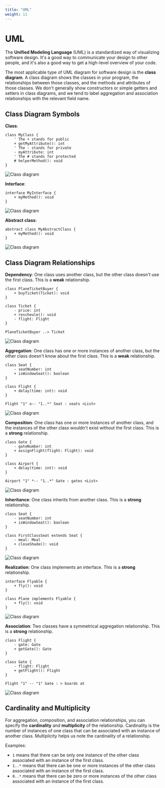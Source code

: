 ```yaml
---
title: "UML"
weight: 11
---
```


# UML

The **Unified Modeling Language** (UML) is a standardized way of visualizing software design. It's a good way to communicate your design to other people, and it's also a good way to get a high-level overview of your code.

The most applicable type of UML diagram for software design is the **class diagram**. A class diagram shows the classes in your program, the relationships between those classes, and the methods and attributes of those classes. We don't generally show constructors or simple getters and setters in class diagrams, and we tend to label aggregation and association relationships with the relevant field name.

## Class Diagram Symbols

**Class**:

```plantuml
class MyClass {
    ' The + stands for public
    + getMyAttribute(): int
    ' The - stands for private
    - myAttribute: int
    ' The # stands for protected
    # helperMethod(): void
}
```

![Class diagram](//www.plantuml.com/plantuml/svg/NSsn2i8m58NXlKzne8DAwGkuYNCsNo1DhkP2R4foMYZYkujPj9tkyD-Fuw8j1MQzrljg0E20Mn1qABIZBxYdZ6aUehfQEpo4PhsGMOUPSZoTeIF_PB-HMHTBgRd7y-VsgjsgH74KNnzQ18cJP2CCoNy7bwI-UNy0)

**Interface**:

```plantuml
interface MyInterface {
    + myMethod(): void
}
```

![Class diagram](//www.plantuml.com/plantuml/svg/oymhIIrAIqnELV2jz8IpgxaKW41R8RVIDxKa8pz5GzDAeIm_CuMhbWi0)

**Abstract class**:

```plantuml
abstract class MyAbstractClass {
    + myMethod(): void
}
```

![Class diagram](//www.plantuml.com/plantuml/svg/IqmgBYbAJ2vHICv9B2vMyArqX0euW_dLN0f0eAsGM-cRMfAHdwAXQQLGbf-PmbKB0000)

## Class Diagram Relationships

**Dependency**: One class uses another class, but the other class doesn't use the first class. This is a **weak** relationship.

```plantuml
class PlaneTicketBuyer {
    + buyTicket(Ticket): void
}

class Ticket {
    - price: int
    + rescheule(): void
    - flight: Flight
}

PlaneTicketBuyer ..> Ticket
```

![Class diagram](//www.plantuml.com/plantuml/svg/SoWkIImgAStDuKhEIImkLWZ8ISnB3SbCpaujSIgjJ2rIgEPI009jXQJIIeYm1eJIj58eoyzCuQhbWkg424FLwoeK56KcfrefPEQLG0qeIYrEpaWjpKdLW6g5AapBoKpFAB5IS0FJ8FCmtA2dPmSrdiiXDIy5w5e0)

**Aggregation**: One class has one or more instances of another class, but the other class doesn't know about the first class. This is a **weak** relationship.

```plantuml
class Seat {
    - seatNumber: int
    + isWindowSeat(): boolean
}

class Flight {
    + delay(time: int): void
}

Flight "1" o-- "1..*" Seat : seats <List>
```

![Class diagram](//www.plantuml.com/plantuml/svg/Iyv9B2vM24vDB56evb800bs5OY37hpGtARN8IY4phmGiggsGMHoUcPUINmvIgg5ffP2Kdv-JcfZ7LSl51J73BISpFGDe2bHzIcfEOgL6IMPkAjWKe8wo_CmKa7AeGYL39OLyNLqWhQUdfGHnWXNOyc856v_CuX8x0000)

**Composition**: One class has one or more instances of another class, and the instances of the other class wouldn't exist without the first class. This is a **strong** relationship.

```plantuml
class Gate {
    - gateNumber: int
    + assignFlight(flight: Flight): void
}

class Airport {
    + delay(time: int): void
}

Airport "1" *-- "1..*" Gate : gates <List>
```

![Class diagram](//www.plantuml.com/plantuml/svg/Iyv9B2vMS4yiILMevb800bs5T237hpGtARN8IY4phmGiggq0L9QPdkUMavcUKQAH1gQi521SJIk5ilpC5AvQBYw8SOwPHGNvHIKArL2zAQavYPKQ9PcvgI0JaTN3L2ePAYbewUe2QJqzBIM8Uwp0BYbMiF79B2wn0m00)

**Inheritance**: One class inherits from another class. This is a **strong** relationship.

```plantuml
class Seat {
    - seatNumber: int
    + isWindowSeat(): boolean
}

class FirstClassSeat extends Seat {
    - meal: Meal
    + closeShade(): void
}
```

![Class diagram](//www.plantuml.com/plantuml/svg/Iyv9B2vM24vDB56evb800bs5OY37hpGtARN8IY4phmGiggsGMHoUcPUINmvIgg5ffP2Kdv-JcfZ7LSl51J73BREekCGPn0IRbbfHafgNWcPqRcfYZfM2Bv24cfgSar-S6foHc98AChCiFpE5gnO0)

**Realization**: One class implements an interface. This is a **strong** relationship.

```plantuml
interface Flyable {
    + fly(): void
}

class Plane implements Flyable {
    + fly(): void
}
```

![Class diagram](//www.plantuml.com/plantuml/svg/oymhIIrAIqnELN3BgKnCoabLgEPI009jXRISIWrDAuMo_CmKhbekhkISnE9YXO2SnBnKXSpSWfpKtDIyacBykW00)

**Association**: Two classes have a symmetrical aggregation relationship. This is a **strong** relationship.

```plantuml
class Flight {
    - gate: Gate
    + getGate(): Gate
}

class Gate {
    - flight: Flight
    + getFlight(): Flight
}

Flight "1" -- "1" Gate : > boards at
```

![Class diagram](//www.plantuml.com/plantuml/svg/Iyv9B2vMSCl9JCyeKQZcKW02NONqn99KAmLt80aMq5P8Joq1yJGqeQArN5nWZM0UN5iQs1Ghg6a8hH0-I3E41T8EjL79K4b1LnT4GOooKh1JICfFB4efLaWi0G00)

## Cardinality and Multiplicity

For aggregation, composition, and association relationships, you can specify the **cardinality** and **multiplicity** of the relationship. Cardinality is the number of instances of one class that can be associated with an instance of another class. Multiplicity helps us note the cardinality of a relationship.

Examples:

* `1` means that there can be only one instance of the other class associated with an instance of the first class.
* `1..*` means that there can be one or more instances of the other class associated with an instance of the first class.
* `0..*` means that there can be zero or more instances of the other class associated with an instance of the first class.
